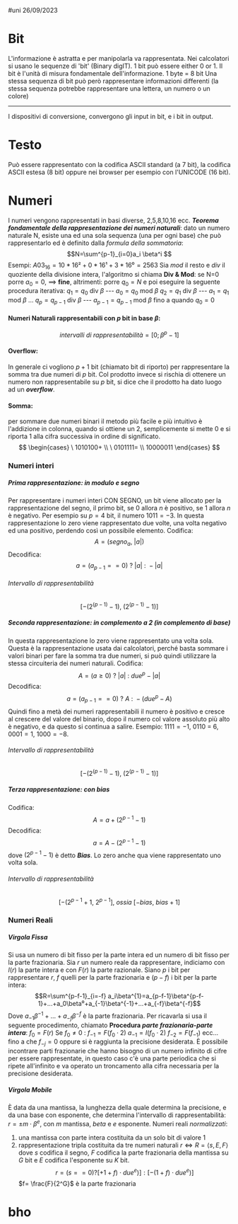 #uni 26/09/2023
# Bit
L'informazione è astratta e per manipolarla va rappresentata. Nei calcolatori si usano le sequenze di 'bit' (Binary digIT).
1 bit può essere either 0 or 1.
Il bit è l'unità di misura fondamentale dell'informazione.
1 byte = 8 bit
Una stessa sequenza di bit può però rappresentare informazioni differenti (la stessa sequenza potrebbe rappresentare una lettera, un numero o un colore)

---
I dispositivi di conversione, convergono gli input in bit, e i bit in output.
# Testo
Può essere rappresentato con la codifica ASCII standard (a 7 bit), la codifica ASCII estesa (8 bit) oppure nei browser per esempio con l'UNICODE (16 bit).
# Numeri
I numeri vengono rappresentati in basi diverse, 2,5,8,10,16 ecc.
___Teorema fondamentale della rappresentazione dei numeri naturali___:
	dato un numero naturale N, esiste una ed una sola sequenza (una per ogni base) che può rappresentarlo ed è definito dalla _formula della sommatoria_: $$N=\sum^{p-1}_{i=0}a_i \beta^i $$
	Esempi:
		$A03_{16}=10*16²+0*16¹+3*16⁰=2563$
	Sia _mod_ il resto e _div_ il quoziente della divisione intera, l'algoritmo si chiama __Div & Mod__:
		se N=0 porre $a_0 = 0$, $\implies$ __fine__,
		altrimenti: porre $q_0=N$ e poi eseguire la seguente procedura iterativa:
			$q_1 = q_0$ div $\beta$ --- $a_0 = q_0$ mod $\beta$
			$q_2 = q_1$ div $\beta$ --- $a_1 = q_1$ mod $\beta$
			...
			$q_p = q_{p-1}$ div $\beta$ --- $a_{p-1} = q_{p-1}$ mod $\beta$
		fino a quando $q_0 = 0$ 
#### Numeri Naturali rappresentabili con $p$ bit in base $\beta$:
$$intervalli\ di\ rappresentabilità=[0;\beta^p-1]$$
#### Overflow:
In generale ci vogliono $p+1$ bit (chiamato bit di riporto) per rappresentare la somma tra due numeri di $p$ bit. Col prodotto invece si rischia di ottenere un numero non rappresentabile su $p$ bit, si dice che il prodotto ha dato luogo ad un ___overflow___.
#### Somma:
per sommare due numeri binari il metodo più facile e più intuitivo è l'addizione in colonna, quando si ottiene un 2, semplicemente si mette 0 e si riporta 1 alla cifra successiva in ordine di significato. $$ \begin{cases} \ 1010100+ \\ \ 0101111= \\ 10000011 \end{cases} $$
### Numeri interi
##### Prima rappresentazione: in modulo e segno
Per rappresentare i numeri interi CON SEGNO, un bit viene allocato per la rappresentazione del segno, il primo bit, se $0$ allora $n$ è positivo, se $1$ allora $n$ è negativo. Per esempio su $p=4$ bit, il numero $1011 = -3$. In questa rappresentazione lo zero viene rappresentato due volte, una volta negativo ed una positivo, perdendo così un possibile elemento.
Codifica: $$A = (segno_a, \ |a|)$$
Decodifica: $$a = (a_{p-1} == 0 ) \ ? \ |a| \ : \ -|a|$$
###### Intervallo di rappresentabilità
$$[-(2^{(p-1)}-1), \ (2^{(p-1)}-1)]$$
##### Seconda rappresentazione: in complemento a 2 (in complemento di base)
In questa rappresentazione lo zero viene rappresentato una volta sola. Questa è la rappresentazione usata dai calcolatori, perché basta sommare i valori binari per fare la somma tra due numeri, si può quindi utilizzare la stessa circuiteria dei numeri naturali.
Codifica: $$A = (a \geq 0) \ ? \ |a| \ : \ due^p - |a|$$
Decodifica: $$a = (a_{p-1} == 0 ) \ ? \ A \ : \ -(due^p - A)$$Quindi fino a metà dei numeri rappresentabili il numero è positivo e cresce al crescere del valore del binario, dopo il numero col valore assoluto più alto è negativo, e da questo si continua a salire. Esempio: $1111 = -1$, $0110$ = 6, $0001 = 1$, $1000 = -8$.
###### Intervallo di rappresentabilità
$$[-(2^{(p-1)}-1), \ (2^{(p-1)}-1)]$$
##### Terza rappresentazione: con bias
Codifica: $$A = a + (2^{p-1} - 1 )$$
Decodifica: $$a = A - (2^{p - 1} - 1) $$
dove $(2^{p-1} - 1)$ è detto ___Bias___.
Lo zero anche qua viene rappresentato uno volta sola.
###### Intervallo di rappresentabilità 
$$[-(2^{p-1}+1, \ 2^{p-1}], \ ossia \ [-bias, \ bias + 1]$$
### Numeri Reali
##### Virgola Fissa
Si usa un numero di bit fisso per la parte intera ed un numero di bit fisso per la parte frazionaria. Sia $r$ un numero reale da rappresentare, indiciamo con $I(r)$ la parte intera e con $F(r)$ la parte razionale. Siano $p$ i bit per rappresentare $r$, $f$ quelli per la parte frazionaria e $(p-f)$ i bit per la parte intera: $$R=\sum^{p-f-1}_{i=-f} a_i\beta^{1}=a_{p-f-1}\beta^{p-f-1}+...+a_0\beta⁰+a_{-1}\beta^{-1}+...+a_{-f}\beta^{-f}$$
Dove $a_{-1}\beta^{-1}+...+a_{-f}\beta^{-f}$ è la parte frazionaria. Per ricavarla si usa il seguente procedimento, chiamato __Procedura _parte frazionaria-parte intera___:
$f_0=F(r)$
Se $f_0 \neq 0$ :
$f_{-1} = F(f_0 \cdot 2)$    $a_{-1} = I(f_0 \cdot 2)$
$f_{-2} = F(f_{-1})$  ecc...
fino a che $f_{-j} = 0$ oppure si è raggiunta la precisione desiderata.
È possibile incontrare parti frazionarie che hanno bisogno di un numero infinito di cifre per essere rappresentate, in questo caso c'è una parte periodica che si ripete all'infinito e va operato un troncamento alla cifra necessaria per la precisione desiderata.
##### Virgola Mobile
È data da una mantissa, la lunghezza della quale determina la precisione, e da una base con esponente, che determina l'intervallo di rappresentabilità: $r=\pm m \cdot \beta^e$, con $m$ mantissa, $beta$ e $e$ esponente.
Numeri reali _normalizzati_:
1. una mantissa con parte intera costituita da un solo bit di valore $1$
2. rappresentazione tripla costituita da tre numeri naturali
$r \iff R = \langle s, E, F \rangle$ dove $s$ codifica il segno, $F$ codifica la parte frazionaria della mantissa su $G$ bit e $E$ codifica l'esponente su $K$ bit. $$r = (s == 0) ? [+1+f) \cdot due^e)] : [-(1+f) \cdot due^e)]$$
$f= \frac{F}{2^G}$ è la parte frazionaria
# bho

